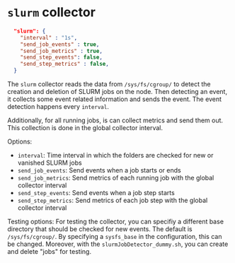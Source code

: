 # `slurm` collector

```json
  "slurm": {
    "interval" : "1s",
    "send_job_events" : true,
    "send_job_metrics" : true,
    "send_step_events": false,
    "send_step_metrics" : false,
  }
```

The `slurm` collector reads the data from `/sys/fs/cgroup/` to detect the creation and deletion of SLURM jobs on the node. Then detecting an event, it collects some event related information and sends the event. The event detection happens every `interval`.

Additionally, for all running jobs, is can collect metrics and send them out. This collection is done in the global collector interval.

Options:
* `interval`: Time interval in which the folders are checked for new or vanished SLURM jobs
* `send_job_events`: Send events when a job starts or ends
* `send_job_metrics`: Send metrics of each running job with the global collector interval
* `send_step_events`: Send events when a job step starts
* `send_step_metrics`: Send metrics of each job step with the global collector interval

Testing options:
For testing the collector, you can specifiy a different base directory that should be checked for new events. The default is `/sys/fs/cgroup/`. By specifying a `sysfs_base` in the configuration, this can be changed. Moreover, with the `slurmJobDetector_dummy.sh`, you can create and delete "jobs" for testing.